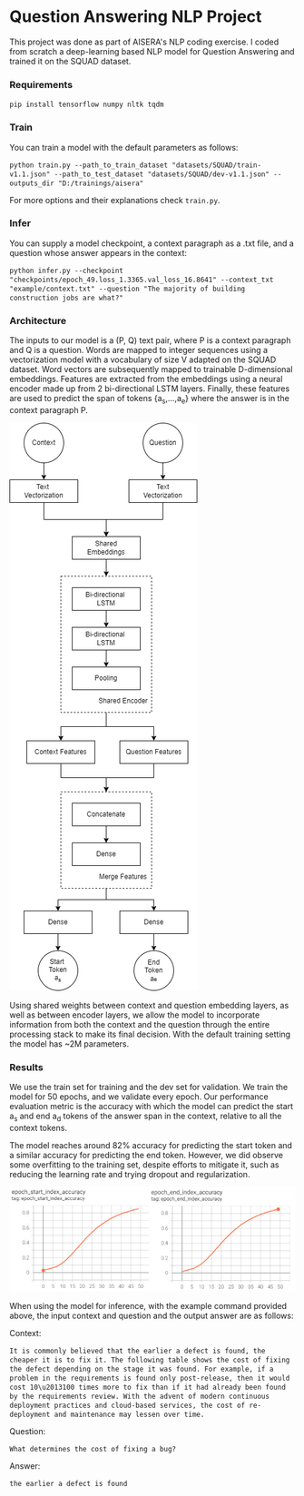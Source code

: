 # Question Answering NLP Project

This project was done as part of AISERA's NLP coding exercise. 
I coded from scratch a deep-learning based NLP model for Question Answering and trained it on the SQUAD dataset.

### Requirements

```shell
pip install tensorflow numpy nltk tqdm
```

### Train

You can train a model with the default parameters as follows: 

```shell
python train.py --path_to_train_dataset "datasets/SQUAD/train-v1.1.json" --path_to_test_dataset "datasets/SQUAD/dev-v1.1.json" --outputs_dir "D:/trainings/aisera"
```

For more options and their explanations check ``train.py``.

### Infer

You can supply a model checkpoint, a context paragraph as a .txt file, and a question whose answer appears in the context:

```shell
python infer.py --checkpoint "checkpoints/epoch_49.loss_1.3365.val_loss_16.8641" --context_txt "example/context.txt" --question "The majority of building construction jobs are what?"
```

### Architecture

The inputs to our model is a (P, Q) text pair, where P is a context paragraph and Q is a question.
Words are mapped to integer sequences using a vectorization model with a vocabulary of size V 
adapted on the SQUAD dataset. Word vectors are subsequently mapped to trainable D-dimensional embeddings.
Features are extracted from the embeddings using a neural encoder made up from 2 bi-directional
LSTM layers. Finally, these features are used to predict the span of tokens {a<sub>s</sub>,...,a<sub>e</sub>}
where the answer is in the context paragraph P.

![qas_model](qas_model.png)

Using shared weights between context and question embedding layers, as well as between
encoder layers, we allow the model to incorporate information from both the context and
the question through the entire processing stack to make its final decision. With the default
training setting the model has ~2M parameters.

### Results

We use the train set for training and the dev set for validation.
We train the model for 50 epochs, and we validate every epoch. Our performance evaluation metric
is the accuracy with which the model can predict the start a<sub>s</sub> and end a<sub>d</sub> tokens
of the answer span in the context, relative to all the context tokens.

The model reaches around 82% accuracy for predicting the start token and a similar accuracy for
predicting the end token. However, we did observe some overfitting to the training set, despite efforts
to mitigate it, such as reducing the learning rate and trying dropout and regularization.

![start_index_acc](index_acc.jpg)

When using the model for inference, with the example command provided above, the
input context and question and the output answer are as follows:

Context:
```text
It is commonly believed that the earlier a defect is found, the cheaper it is to fix it. The following table shows the cost of fixing the defect depending on the stage it was found. For example, if a problem in the requirements is found only post-release, then it would cost 10\u2013100 times more to fix than if it had already been found by the requirements review. With the advent of modern continuous deployment practices and cloud-based services, the cost of re-deployment and maintenance may lessen over time.
```

Question:
```text
What determines the cost of fixing a bug?
```

Answer:

```text
the earlier a defect is found
```
